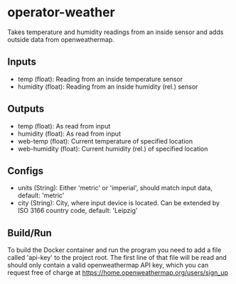 # operator-weather

Takes temperature and humidity readings from an inside sensor and adds outside data from openweathermap.

## Inputs

* temp (float): Reading from an inside temperature sensor
* humidity (float): Reading from an inside humidity (rel.) sensor

## Outputs

* temp (float): As read from input
* humidity (float): As read from input
* web-temp (float): Current temperature of specified location
* web-humidity (float): Current humidity (rel.) of specified location

## Configs

* units (String): Either 'metric' or 'imperial', should match input data, default: 'metric'
* city (String): City, where input device is located. Can be extended by ISO 3166 country code, default: 'Leipzig'

## Build/Run

To build the Docker container and run the program you need to add a file called 'api-key' to the project root.
The first line of that file will be read and should only contain a valid openweathermap API key, which you can request 
free of charge at https://home.openweathermap.org/users/sign_up
